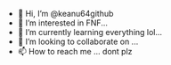 - 👋 Hi, I’m @keanu64github
- 👀 I’m interested in FNF...
- 🌱 I’m currently learning everything lol...
- 💞️ I’m looking to collaborate on ...
- 📫 How to reach me ... dont plz

<!---
keanu64github/keanu64github is a ✨ special ✨ repository because its `README.md` (this file) appears on your GitHub profile.
You can click the Preview link to take a look at your changes.
--->
